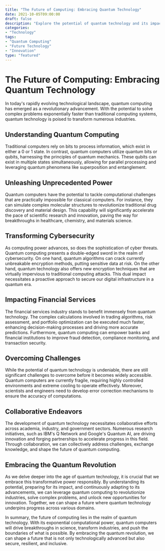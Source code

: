 ```yaml
--- 
title: "The Future of Computing: Embracing Quantum Technology"
date: 2021-10-05T09:00:00 
draft: false 
description: "Explore the potential of quantum technology and its impact on various industries."
categories: 
- "Technology"
tags: 
- "Quantum Computing"
- "Future Technology"
- "Innovation"
type: "featured"
--- 
```


# The Future of Computing: Embracing Quantum Technology

In today's rapidly evolving technological landscape, quantum computing has emerged as a revolutionary advancement. With the potential to solve complex problems exponentially faster than traditional computing systems, quantum technology is poised to transform numerous industries. 

## Understanding Quantum Computing

Traditional computers rely on bits to process information, which exist in either a 0 or 1 state. In contrast, quantum computers utilize quantum bits or qubits, harnessing the principles of quantum mechanics. These qubits can exist in multiple states simultaneously, allowing for parallel processing and leveraging quantum phenomena like superposition and entanglement.

## Unleashing Unprecedented Power

Quantum computers have the potential to tackle computational challenges that are practically impossible for classical computers. For instance, they can simulate complex molecular structures to revolutionize traditional drug discovery and material design. This capability will significantly accelerate the pace of scientific research and innovation, paving the way for breakthroughs in healthcare, chemistry, and materials science.

## Transforming Cybersecurity

As computing power advances, so does the sophistication of cyber threats. Quantum computing presents a double-edged sword in the realm of cybersecurity. On one hand, quantum algorithms can crack currently unbreakable encryption methods, putting sensitive data at risk. On the other hand, quantum technology also offers new encryption techniques that are virtually impervious to traditional computing attacks. This dual impact necessitates a proactive approach to secure our digital infrastructure in a quantum era.

## Impacting Financial Services

The financial services industry stands to benefit immensely from quantum technology. The complex calculations involved in trading algorithms, risk assessment, and portfolio optimization can be executed much faster, enhancing decision-making processes and driving more accurate predictions. Furthermore, quantum computing can empower banks and financial institutions to improve fraud detection, compliance monitoring, and transaction security.

## Overcoming Challenges

While the potential of quantum technology is undeniable, there are still significant challenges to overcome before it becomes widely accessible. Quantum computers are currently fragile, requiring highly controlled environments and extreme cooling to operate effectively. Moreover, scientists and engineers need to develop error correction mechanisms to ensure the accuracy of computations.

## Collaborative Endeavors

The development of quantum technology necessitates collaborative efforts across academia, industry, and government sectors. Numerous research initiatives, such as IBM's Q Network and Google's Quantum AI, are driving innovation and forging partnerships to accelerate progress in this field. Through collaboration, we can collectively address challenges, exchange knowledge, and shape the future of quantum computing.

## Embracing the Quantum Revolution

As we delve deeper into the age of quantum technology, it is crucial that we embrace this transformative power responsibly. By understanding its potential, preparing for its impact, and continuously adapting to its advancements, we can leverage quantum computing to revolutionize industries, solve complex problems, and unlock new opportunities for innovation. Together, we can shape a future where quantum technology underpins progress across various domains.

In summary, the future of computing lies in the realm of quantum technology. With its exponential computational power, quantum computers will drive breakthroughs in science, transform industries, and push the boundaries of what is possible. By embracing the quantum revolution, we can shape a future that is not only technologically advanced but also secure, resilient, and inclusive.

